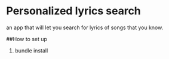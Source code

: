 # Personalized lyrics search

an app that will let you search for lyrics of songs that you know.

##How to set up

1. bundle install

